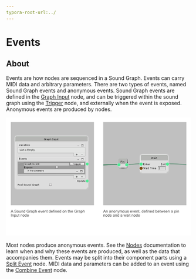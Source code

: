 ```yaml
---
typora-root-url:../
---
```


# Events

## About

Events are how nodes are sequenced in a Sound Graph. Events can carry MIDI data and arbitrary parameters. There are two types of events, named Sound Graph events and anonymous events. Sound Graph events are defined in the [Graph Input](Graph-Inputs) node, and can be triggered within the sound graph using the [Trigger](Trigger-Event) node, and externally when the event is exposed. Anonymous events are produced by nodes.

![Named VS Anonymous Events](IMG/NamedVSAnonymousEvents.png)

Most nodes produce anonymous events. See the [Nodes](Nodes) documentation to learn when and why these events are produced, as well as the data that accompanies them. Events may be split into their component parts using a [Split Event](Split-Event) node. MIDI data and parameters can be added to an event using the [Combine Event](Combine-Event) node.
